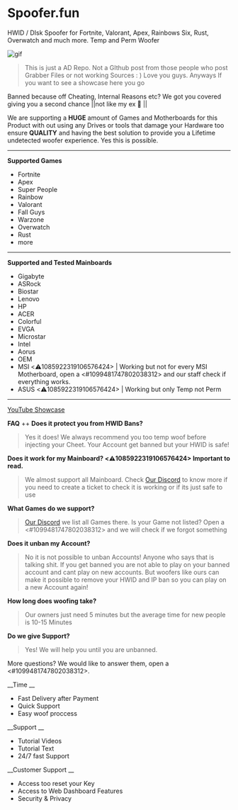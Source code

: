 # Spoofer.fun
HWID / DIsk Spoofer for Fortnite, Valorant, Apex, Rainbows Six, Rust, Overwatch and much more. Temp and Perm Woofer

![gif](https://cdn.discordapp.com/attachments/839379244264980480/1077404029921013770/ezgif.com-optimize_2.gif)

> This is just a AD Repo. Not a GIthub post from those people who post Grabber Files or not working Sources : ) Love you guys.
Anyways If you want to see a showcase here you go

Banned because off Cheating, Internal Reasons etc? We got you covered giving you a second chance ||not like my ex 👀  || 

We are supporting a **HUGE** amount of Games and Motherboards for this Product with out using any Drives or tools that damage your Hardware too ensure **QUALITY** and having the best solution to provide you a Lifetime undetected woofer experience. Yes this is possible.

-----------------------
__Supported Games__
- Fortnite
- Apex
- Super People
- Rainbow
- Valorant
- Fall Guys
- Warzone
- Overwatch
-  Rust
- more
-----------------------
__Supported and Tested Mainboards__
- Gigabyte 
- ASRock 
- Biostar 
- Lenovo 
- HP 
- ACER 
- Colorful 
- EVGA 
- Microstar 
- Intel 
- Aorus 
- OEM 
- MSI    <:warning:1085922319106576424>  | Working but not for every MSI Motherboard, open a <#1099481747802038312>  and our staff check if everything works.
- ASUS <:warning:1085922319106576424> | Working but only Temp not Perm
-----------------------

[YouTube Showcase](https://www.youtube.com/watch?v=p77ThYeRPaM)

**FAQ** ++ __Does it protect you from HWID Bans?__
> Yes it does! We always recommend you too temp woof before injecting your Cheet. Your Account get banned but your HWID is safe!

__Does it work for my Mainboard? <:warning:1085922319106576424> Important to read.__
> We almost support all Mainboard. Check [Our Discord](https://spoofer.fun/dc) to know more if you need to create a ticket to check it is working or if its just safe to use

__What Games do we support?__
>  [Our Discord](https://spoofer.fun/dc) we list all Games there. Is your Game not listed? Open a <#1099481747802038312> and we will check if we forgot something

__Does it unban my Account?__
> No it is not possible to unban Accounts! Anyone who says that is talking shit. If you get banned you are not able to play on your banned account and cant play on new accounts. But woofers like ours can make it possible to remove your HWID and IP ban so you can play on a new Account again!

__How long does woofing take?__
> Our owners just need 5 minutes but the average time for new people is 10-15 Minutes

__Do we give Support?__
> Yes! We will help you until you are unbanned.

More questions? We would like to answer them, open a <#1099481747802038312>.

__Time  __
- Fast Delivery after Payment
- Quick Support
- Easy woof proccess

__Support __
- Tutorial Videos
- Tutorial Text
- 24/7 fast Support

__Customer Support  __
- Access too reset your Key
- Access to Web Dashboard Features
- Security & Privacy
